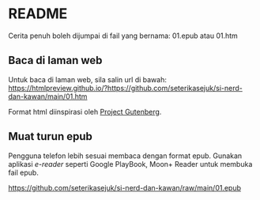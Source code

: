 # README

Cerita penuh boleh dijumpai di fail yang bernama: 01.epub atau 01.htm

## Baca di laman web
Untuk baca di laman web, sila salin url di bawah:
https://htmlpreview.github.io/?https://github.com/seterikasejuk/si-nerd-dan-kawan/main/01.htm

Format html diinspirasi oleh [Project Gutenberg](https://www.gutenberg.org/).

## Muat turun epub
Pengguna telefon lebih sesuai membaca dengan format epub.
Gunakan aplikasi *e-reader* seperti Google PlayBook, Moon+ Reader
untuk membuka fail epub.

https://github.com/seterikasejuk/si-nerd-dan-kawan/raw/main/01.epub

